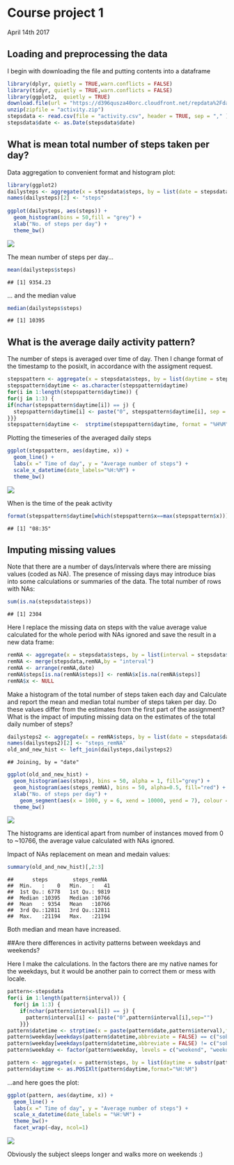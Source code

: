 # Course project 1
April 14th 2017  
## Loading and preprocessing the data

I begin with downloading the file and putting contents into a dataframe   


```r
library(dplyr, quietly = TRUE,warn.conflicts = FALSE)
library(tidyr, quietly = TRUE,warn.conflicts = FALSE)
library(ggplot2,  quietly = TRUE)
download.file(url = "https://d396qusza40orc.cloudfront.net/repdata%2Fdata%2Factivity.zip",destfile = "activity.zip", quiet = TRUE)
unzip(zipfile = "activity.zip")
stepsdata <- read.csv(file = "activity.csv", header = TRUE, sep = "," )
stepsdata$date <- as.Date(stepsdata$date)
```

## What is mean total number of steps taken per day?

Data aggregation to convenient format and histogram plot:

```r
library(ggplot2)
dailysteps <- aggregate(x = stepsdata$steps, by = list(date = stepsdata$date), FUN = sum, na.rm = TRUE)
names(dailysteps)[2] <- "steps"
 
ggplot(dailysteps, aes(steps)) +
  geom_histogram(bins = 50,fill = "grey") +
  xlab("No. of steps per day") +
  theme_bw()
```

![](PA1_template_files/figure-html/unnamed-chunk-2-1.png)<!-- -->

The mean number of steps per day...

```r
mean(dailysteps$steps)
```

```
## [1] 9354.23
```

... and the median value

```r
median(dailysteps$steps)
```

```
## [1] 10395
```

## What is the average daily activity pattern?

The number of steps is averaged over time of day. Then I change format of the timestamp to the posixlt, in accordance with the assigment request. 

```r
stepspattern <- aggregate(x = stepsdata$steps, by = list(daytime = stepsdata$interval), FUN = mean, na.rm = TRUE )
stepspattern$daytime <- as.character(stepspattern$daytime)
for(i in 1:length(stepspattern$daytime)) {
for(j in 1:3) {
if(nchar(stepspattern$daytime[i]) == j) {
  stepspattern$daytime[i] <- paste("0", stepspattern$daytime[i], sep = "")
}}}
stepspattern$daytime <-  strptime(stepspattern$daytime, format = "%H%M")
```

Plotting the timeseries of the averaged daily steps

```r
ggplot(stepspattern, aes(daytime, x)) +
  geom_line() +
  labs(x =" Time of day", y = "Average number of steps") +
  scale_x_datetime(date_labels="%H:%M") +
  theme_bw()
```

![](PA1_template_files/figure-html/unnamed-chunk-6-1.png)<!-- -->

When is the time of the peak activity

```r
format(stepspattern$daytime[which(stepspattern$x==max(stepspattern$x))],format = "%H:%M")
```

```
## [1] "08:35"
```

## Imputing missing values

Note that there are a number of days/intervals where there are missing values (coded as NA). The presence of missing days may introduce bias into some calculations or summaries of the data.
The total number of rows with NAs:

```r
sum(is.na(stepsdata$steps))
```

```
## [1] 2304
```

Here I replace the missing data on steps with the value average value calculated for the whole period with NAs ignored and save the result in a new data frame:

```r
remNA <- aggregate(x = stepsdata$steps, by = list(interval = stepsdata$interval), FUN = mean, na.rm = TRUE )
remNA <- merge(stepsdata,remNA,by = "interval")
remNA <- arrange(remNA,date)
remNA$steps[is.na(remNA$steps)] <- remNA$x[is.na(remNA$steps)]
remNA$x <- NULL
```

Make a histogram of the total number of steps taken each day and Calculate and report the mean and median total number of steps taken per day. Do these values differ from the estimates from the first part of the assignment? What is the impact of imputing missing data on the estimates of the total daily number of steps?


```r
dailysteps2 <- aggregate(x = remNA$steps, by = list(date = stepsdata$date), FUN = sum, na.rm = TRUE)
names(dailysteps2)[2] <- "steps_remNA"
old_and_new_hist <- left_join(dailysteps,dailysteps2)
```

```
## Joining, by = "date"
```

```r
ggplot(old_and_new_hist) +
  geom_histogram(aes(steps), bins = 50, alpha = 1, fill="grey") +
  geom_histogram(aes(steps_remNA), bins = 50, alpha=0.5, fill="red") +
  xlab("No. of steps per day") +
    geom_segment(aes(x = 1000, y = 6, xend = 10000, yend = 7), colour = "red", arrow = arrow()) +
  theme_bw()
```

![](PA1_template_files/figure-html/unnamed-chunk-10-1.png)<!-- -->

The histograms are identical apart from number of instances moved from 0 to ~10766, the average value calculated with NAs ignored. 

Impact of NAs replacement on mean and medain values: 

```r
summary(old_and_new_hist)[,2:3]
```

```
##      steps        steps_remNA   
##  Min.   :    0   Min.   :   41  
##  1st Qu.: 6778   1st Qu.: 9819  
##  Median :10395   Median :10766  
##  Mean   : 9354   Mean   :10766  
##  3rd Qu.:12811   3rd Qu.:12811  
##  Max.   :21194   Max.   :21194
```

Both median and mean have increased.

##Are there differences in activity patterns between weekdays and weekends?

Here I make the calculations. In the factors there are my native names for the weekdays, but it would be another pain to correct them or mess with locale. 


```r
pattern<-stepsdata
for(i in 1:length(pattern$interval)) {
  for(j in 1:3) {
    if(nchar(pattern$interval[i]) == j) {
      pattern$interval[i] <- paste("0",pattern$interval[i],sep="")
    }}}
pattern$datetime <- strptime(x = paste(pattern$date,pattern$interval),format = "%Y-%m-%d %H%M")
pattern$weekday[weekdays(pattern$datetime,abbreviate = FALSE) == c("sobota","niedziela")] <- "weekend"
pattern$weekday[weekdays(pattern$datetime,abbreviate = FALSE) != c("sobota","niedziela")] <- "weekday"
pattern$weekday <- factor(pattern$weekday, levels = c("weekend", "weekday"))

pattern <- aggregate(x = pattern$steps, by = list(daytime = substr(pattern$datetime,12,16), day = pattern$weekday), FUN = mean, na.rm = TRUE )
pattern$daytime <- as.POSIXlt(pattern$daytime,format="%H:%M")
```

...and here goes the plot:

```r
ggplot(pattern, aes(daytime, x)) +
  geom_line() +
  labs(x =" Time of day", y = "Average number of steps") +
  scale_x_datetime(date_labels = "%H:%M") +
  theme_bw()+
  facet_wrap(~day, ncol=1)
```

![](PA1_template_files/figure-html/unnamed-chunk-13-1.png)<!-- -->

Obviously the subject sleeps longer and walks more on weekends :)
